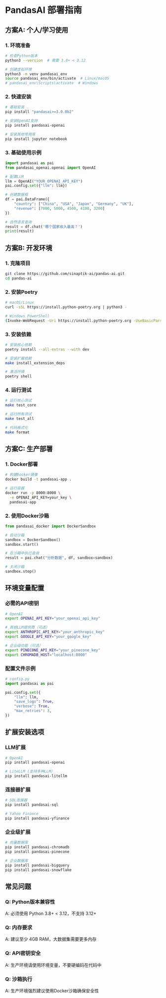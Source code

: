 # PandasAI 部署指南

## 方案A: 个人/学习使用

### 1. 环境准备
```bash
# 检查Python版本
python3 --version  # 需要 3.8+ < 3.12

# 创建虚拟环境
python3 -m venv pandasai_env
source pandasai_env/bin/activate  # Linux/macOS
# pandasai_env\Scripts\activate  # Windows
```

### 2. 快速安装
```bash
# 基础安装
pip install "pandasai>=3.0.0b2"

# 安装OpenAI支持
pip install pandasai-openai

# 安装其他常用库
pip install jupyter notebook
```

### 3. 基础使用示例
```python
import pandasai as pai
from pandasai_openai.openai import OpenAI

# 配置LLM
llm = OpenAI("YOUR_OPENAI_API_KEY")
pai.config.set({"llm": llm})

# 创建数据框
df = pai.DataFrame({
    "country": ["China", "USA", "Japan", "Germany", "UK"],
    "revenue": [7000, 5000, 4500, 4100, 3200]
})

# 自然语言查询
result = df.chat('哪个国家收入最高？')
print(result)
```

## 方案B: 开发环境

### 1. 克隆项目
```bash
git clone https://github.com/sinaptik-ai/pandas-ai.git
cd pandas-ai
```

### 2. 安装Poetry
```bash
# macOS/Linux
curl -sSL https://install.python-poetry.org | python3 -

# Windows PowerShell
(Invoke-WebRequest -Uri https://install.python-poetry.org -UseBasicParsing).Content | python3 -
```

### 3. 安装依赖
```bash
# 安装核心依赖
poetry install --all-extras --with dev

# 安装扩展依赖
make install_extension_deps

# 激活环境
poetry shell
```

### 4. 运行测试
```bash
# 运行核心测试
make test_core

# 运行所有测试
make test_all

# 代码格式化
make format
```

## 方案C: 生产部署

### 1. Docker部署
```bash
# 构建Docker镜像
docker build -t pandasai-app .

# 运行容器
docker run -p 8000:8000 \
  -e OPENAI_API_KEY=your_key \
  pandasai-app
```

### 2. 使用Docker沙箱
```python
from pandasai_docker import DockerSandbox

# 启动沙箱
sandbox = DockerSandbox()
sandbox.start()

# 在沙箱中执行查询
result = pai.chat("分析数据", df, sandbox=sandbox)

# 关闭沙箱
sandbox.stop()
```

## 环境变量配置

### 必需的API密钥
```bash
# OpenAI
export OPENAI_API_KEY="your_openai_api_key"

# 其他LLM提供商（可选）
export ANTHROPIC_API_KEY="your_anthropic_key"
export GOOGLE_API_KEY="your_google_key"

# 企业级功能（可选）
export PINECONE_API_KEY="your_pinecone_key"
export CHROMADB_HOST="localhost:8000"
```

### 配置文件示例
```python
# config.py
import pandasai as pai

pai.config.set({
    "llm": llm,
    "save_logs": True,
    "verbose": True,
    "max_retries": 3,
})
```

## 扩展安装选项

### LLM扩展
```bash
# OpenAI
pip install pandasai-openai

# LiteLLM (支持多种LLM)
pip install pandasai-litellm
```

### 连接器扩展
```bash
# SQL连接器
pip install pandasai-sql

# Yahoo Finance
pip install pandasai-yfinance
```

### 企业级扩展
```bash
# 向量数据库
pip install pandasai-chromadb
pip install pandasai-pinecone

# 企业数据库
pip install pandasai-bigquery
pip install pandasai-snowflake
```

## 常见问题

### Q: Python版本兼容性
A: 必须使用 Python 3.8+ < 3.12，不支持 3.12+

### Q: 内存要求
A: 建议至少 4GB RAM，大数据集需要更多内存

### Q: API密钥安全
A: 生产环境请使用环境变量，不要硬编码在代码中

### Q: 沙箱执行
A: 生产环境强烈建议使用Docker沙箱确保安全性